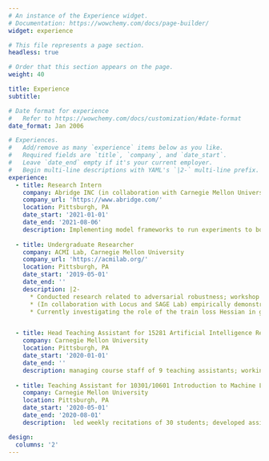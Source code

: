 ```yaml
---
# An instance of the Experience widget.
# Documentation: https://wowchemy.com/docs/page-builder/
widget: experience

# This file represents a page section.
headless: true

# Order that this section appears on the page.
weight: 40

title: Experience
subtitle:

# Date format for experience
#   Refer to https://wowchemy.com/docs/customization/#date-format
date_format: Jan 2006

# Experiences.
#   Add/remove as many `experience` items below as you like.
#   Required fields are `title`, `company`, and `date_start`.
#   Leave `date_end` empty if it's your current employer.
#   Begin multi-line descriptions with YAML's `|2-` multi-line prefix.
experience:
  - title: Research Intern
    company: Abridge INC (in collaboration with Carnegie Mellon University)
    company_url: 'https://www.abridge.com/'
    location: Pittsburgh, PA
    date_start: '2021-01-01'
    date_end: '2021-08-06'
    description: Implementing model frameworks to run experiments to boost symptom classification performance based on doctor patient transcripts
  
  - title: Undergraduate Researcher
    company: ACMI Lab, Carnegie Mellon University
    company_url: 'https://acmilab.org/'
    location: Pittsburgh, PA
    date_start: '2019-05-01'
    date_end: ''
    description: |2-
      * Conducted research related to adversarial robustness; workshop paper accepted at <strong> NeurIPS 2019</strong>; presented at Science Meets Engineering of Deep Learning Workshop 2019
      * (In collaboration with Locus and SAGE Lab) empirically demonstrated that full-batch gradient descent on neural network training objectives typically operates in a regime that is inconsistent with several widespread presumptions in the field of optimization; conference paper accepted at <strong> ICLR 2021</strong> and workshop paper accepted at <strong> NeurIPS OPT2020</strong>
      * Currently investigating the role of the train loss Hessian in generalization ability of models trained via stochastic gradient descent and full-batch gradient descent


  - title: Head Teaching Assistant for 15281 Artificial Intelligence Representation & Problem Solving
    company: Carnegie Mellon University
    location: Pittsburgh, PA
    date_start: '2020-01-01'
    date_end: ''
    description: managing course staff of 9 teaching assistants; working directly with professors to maximize student learning; lead multiple weekly recitations of 30 students; develop assignments, recitations, and course notes; hold weekly office hours; head TA since January 2021
 
  - title: Teaching Assistant for 10301/10601 Introduction to Machine Learning (Undergraduate and Graduate Level)
    company: Carnegie Mellon University
    location: Pittsburgh, PA
    date_start: '2020-05-01'
    date_end: '2020-08-01'
    description:  led weekly recitations of 30 students; developed assignments and recitations; held weekly office hours

design:
  columns: '2'
---
```

